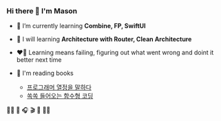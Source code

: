 <h3 align="left">Hi there 👋 I'm Mason </h3>

- 🌱 I’m currently learning **Combine, FP, SwiftUI**

- 🎯 I will learning **Architecture with Router, Clean Architecture**

- ❤️‍🔥 Learning means failing, figuring out what went wrong and doint it better next time

- 📖 I'm reading books
  - [프로그래머 열정을 말하다](https://www.google.co.kr/books/edition/프로그래머_열정을_말하다/5gaspwAACAAJ?hl=ko)
  - [쏙쏙 들어오는 함수형 코딩](https://www.google.co.kr/books/edition/쏙쏙_들어오는_함수형_코딩/27UCzwEACAAJ?hl=ko)

🏊‍♂️ 🎸 🎧 🎬 🥊 🧑‍💻

